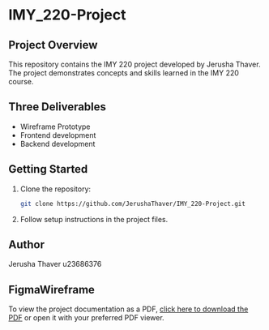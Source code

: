 # IMY_220-Project
## Project Overview

This repository contains the IMY 220 project developed by Jerusha Thaver. The project demonstrates concepts and skills learned in the IMY 220 course.

## Three Deliverables

- Wireframe Prototype
- Frontend development
- Backend development

## Getting Started

1. Clone the repository:
    ```bash
    git clone https://github.com/JerushaThaver/IMY_220-Project.git
    ```
2. Follow setup instructions in the project files.

## Author

Jerusha Thaver
u23686376

## FigmaWireframe

To view the project documentation as a PDF, [click here to download the PDF](IMY220-Wireframe.pdf) or open it with your preferred PDF viewer.






